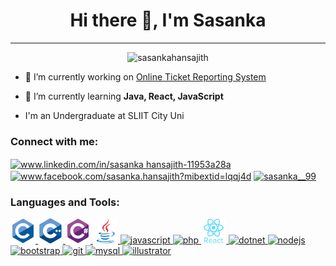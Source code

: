 
<h1 align="center"> Hi there 👋, I'm Sasanka </h1>

---

<p align="center"> <img src="https://komarev.com/ghpvc/?username=sasankahansajith&label=Profile%20views&color=0e75b6&style=flat" alt="sasankahansajith" /> </p>

- 🔭 I’m currently working on [Online Ticket Reporting System](https://github.com/SasankaHansajith/hdfc-online-ticket-reporting--system.git)

- 🌱 I’m currently learning **Java, React, JavaScript**

- I'm an Undergraduate at SLIIT City Uni

<h3 align="left">Connect with me:</h3>
<p align="left">
<a href="https://linkedin.com/in/www.linkedin.com/in/sasanka hansajith-11953a28a" target="blank"><img align="center" src="https://github.com/SasankaHansajith/Icons-main/blob/main/icons/LinkedIn.svg" alt="www.linkedin.com/in/sasanka hansajith-11953a28a" height="30" width="40" /></a>
<a href="https://fb.com/www.facebook.com/sasanka.hansajith?mibextid=lqqj4d" target="blank"><img align="center" src="https://raw.githubusercontent.com/rahuldkjain/github-profile-readme-generator/master/src/images/icons/Social/facebook.svg" alt="www.facebook.com/sasanka.hansajith?mibextid=lqqj4d" height="30" width="40" /></a>
<a href="https://instagram.com/sasanka__99" target="blank"><img align="center" src="https://github.com/SasankaHansajith/Icons-main/blob/main/icons/Instagram.svg" alt="sasanka__99" height="30" width="40" /></a>
</p>

<h3 align="left">Languages and Tools:</h3>
<p align="left"> <a href="https://getbootstrap.com" target="_blank" rel="noreferrer"> 
    <img src="https://raw.githubusercontent.com/devicons/devicon/master/icons/c/c-original.svg" alt="c" width="40" height="40"/> </a> <a href="https://www.w3schools.com/cpp/" target="_blank" rel="noreferrer">
      <img src="https://raw.githubusercontent.com/devicons/devicon/master/icons/cplusplus/cplusplus-original.svg" alt="cplusplus" width="40" height="40"/> </a> <a href="https://www.w3schools.com/cs/" target="_blank" rel="noreferrer">
  <img src="https://raw.githubusercontent.com/devicons/devicon/master/icons/csharp/csharp-original.svg" alt="csharp" width="40" height="40"/> </a> <a href="https://github.com/SasankaHansajith/Icons-main/blob/main/icons/CS.svg/" target="_blank" rel="noreferrer"> 
  <img src="https://raw.githubusercontent.com/devicons/devicon/master/icons/java/java-original.svg" alt="java" width="40" height="40"/> </a> <a href="https://developer.mozilla.org/en-US/docs/Web/JavaScript" target="_blank" rel="noreferrer"> 
    <img src="https://github.com/SasankaHansajith/Icons-main/blob/main/icons/JavaScript.svg" alt="javascript" width="40" height="40"/> </a> <a href="https://www.mongodb.com/" target="_blank" rel="noreferrer">  
    <img src="https://github.com/SasankaHansajith/Icons-main/blob/main/icons/PHP-Dark.svg" alt="php" width="40" height="40"/> </a> <a href="https://reactjs.org/" target="_blank" rel="noreferrer">
  <img src="https://raw.githubusercontent.com/devicons/devicon/master/icons/react/react-original-wordmark.svg" alt="react" width="40" height="40"/>
             <img src="https://github.com/SasankaHansajith/Icons-main/blob/main/icons/DotNet.svg" alt="dotnet" width="40" height="40"/> </a> <a href="https://git-scm.com/" target="_blank" rel="noreferrer"> 
          <img src="https://github.com/SasankaHansajith/Icons-main/blob/main/icons/NodeJS-Dark.svg" alt="nodejs" width="40" height="40"/> </a> <a href="https://www.php.net" target="_blank" rel="noreferrer">
            <img src="https://github.com/SasankaHansajith/Icons-main/blob/main/icons/Bootstrap.svg" alt="bootstrap" width="40" height="40"/> </a> <a href="https://www.cprogramming.com/" target="_blank" rel="noreferrer">
  <img src="https://www.vectorlogo.zone/logos/git-scm/git-scm-icon.svg" alt="git" width="40" height="40"/> </a> <a href="https://www.adobe.com/in/products/illustrator.html" target="_blank" rel="noreferrer">
   <img src="https://github.com/SasankaHansajith/Icons-main/blob/main/icons/MySQL-Dark.svg" alt="mysql" width="40" height="40"/> </a> <a href="https://nodejs.org" target="_blank" rel="noreferrer">
    <img src="https://github.com/SasankaHansajith/Icons-main/blob/main/icons/Illustrator.svg" alt="illustrator" width="40" height="40"/> </a> <a href="https://www.java.com" target="_blank" rel="noreferrer">
             </a> </p>

